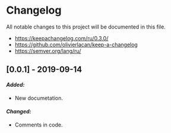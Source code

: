 # Changelog

All notable changes to this project will be documented in this file.

* https://keepachangelog.com/ru/0.3.0/
* https://github.com/olivierlacan/keep-a-changelog
* https://semver.org/lang/ru/

## [0.0.1] - 2019-09-14

#### *Added:*

* New documetation.

#### *Changed:*

* Comments in code.
